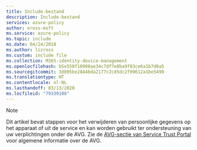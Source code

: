 ```yaml
---
title: Include-bestand
description: Include-bestand
services: azure-policy
author: eross-msft
ms.service: azure-policy
ms.topic: include
ms.date: 04/24/2018
ms.author: lizross
ms.custom: include file
ms.collection: M365-identity-device-management
ms.openlocfilehash: b5e550f18908ae34c7df7e8ba9f03ce6a1b7d0a5
ms.sourcegitcommit: 3d895be2844bda2177c2c85dc2f09612a1be5490
ms.translationtype: HT
ms.contentlocale: nl-NL
ms.lasthandoff: 03/13/2020
ms.locfileid: "79339108"
---
```

>[!Note] 
> Dit artikel bevat stappen voor het verwijderen van persoonlijke gegevens op het apparaat of uit de service en kan worden gebruikt ter ondersteuning van uw verplichtingen onder de AVG. Zie de [AVG-sectie van Service Trust Portal](https://servicetrust.microsoft.com/ViewPage/GDPRGetStarted) voor algemene informatie over de AVG.
